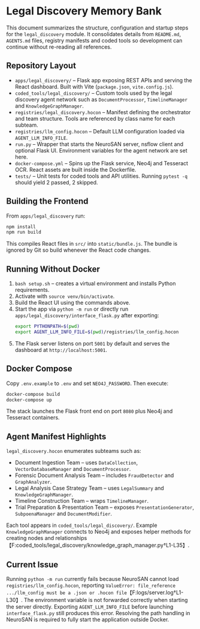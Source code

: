 # Legal Discovery Memory Bank

This document summarizes the structure, configuration and startup steps for the `legal_discovery` module. It consolidates details from `README.md`, `AGENTS.md` files, registry manifests and coded tools so development can continue without re-reading all references.

## Repository Layout

- `apps/legal_discovery/` – Flask app exposing REST APIs and serving the React dashboard. Built with Vite (`package.json`, `vite.config.js`).
- `coded_tools/legal_discovery/` – Custom tools used by the legal discovery agent network such as `DocumentProcessor`, `TimelineManager` and `KnowledgeGraphManager`.
- `registries/legal_discovery.hocon` – Manifest defining the orchestrator and team structure. Tools are referenced by class name for each subteam.
- `registries/llm_config.hocon` – Default LLM configuration loaded via `AGENT_LLM_INFO_FILE`.
- `run.py` – Wrapper that starts the NeuroSAN server, nsflow client and optional Flask UI. Environment variables for the agent network are set here.
- `docker-compose.yml` – Spins up the Flask service, Neo4j and Tesseract OCR. React assets are built inside the Dockerfile.
- `tests/` – Unit tests for coded tools and API utilities. Running `pytest -q` should yield 2 passed, 2 skipped.

## Building the Frontend

From `apps/legal_discovery` run:
```bash
npm install
npm run build
```
This compiles React files in `src/` into `static/bundle.js`. The bundle is ignored by Git so build whenever the React code changes.

## Running Without Docker

1. `bash setup.sh` – creates a virtual environment and installs Python requirements.
2. Activate with `source venv/bin/activate`.
3. Build the React UI using the commands above.
4. Start the app via `python -m run` or directly run `apps/legal_discovery/interface_flask.py` after exporting:
   ```bash
   export PYTHONPATH=$(pwd)
   export AGENT_LLM_INFO_FILE=$(pwd)/registries/llm_config.hocon
   ```
5. The Flask server listens on port `5001` by default and serves the dashboard at `http://localhost:5001`.

## Docker Compose

Copy `.env.example` to `.env` and set `NEO4J_PASSWORD`. Then execute:
```bash
docker-compose build
docker-compose up
```
The stack launches the Flask front end on port `8080` plus Neo4j and Tesseract containers.

## Agent Manifest Highlights

`legal_discovery.hocon` enumerates subteams such as:
- Document Ingestion Team – uses `DataCollection`, `VectorDatabaseManager` and `DocumentProcessor`.
- Forensic Document Analysis Team – includes `FraudDetector` and `GraphAnalyzer`.
- Legal Analysis Case Strategy Team – uses `LegalSummary` and `KnowledgeGraphManager`.
- Timeline Construction Team – wraps `TimelineManager`.
- Trial Preparation & Presentation Team – exposes `PresentationGenerator`, `SubpoenaManager` and `DocumentModifier`.

Each tool appears in `coded_tools/legal_discovery/`. Example `KnowledgeGraphManager` connects to Neo4j and exposes helper methods for creating nodes and relationships【F:coded_tools/legal_discovery/knowledge_graph_manager.py†L1-L35】.

## Current Issue

Running `python -m run` currently fails because NeuroSAN cannot load `registries/llm_config.hocon`, reporting `ValueError: file_reference .../llm_config must be a .json or .hocon file`【F:logs/server.log†L1-L30】. The environment variable is not forwarded correctly when starting the server directly. Exporting `AGENT_LLM_INFO_FILE` before launching `interface_flask.py` still produces this error. Resolving the path handling in NeuroSAN is required to fully start the application outside Docker.

